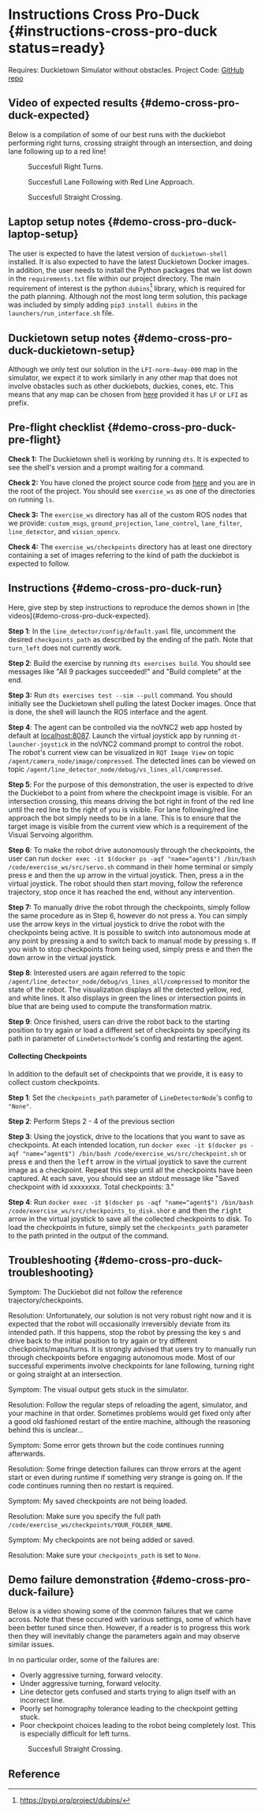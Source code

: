 # Instructions Cross Pro-Duck {#instructions-cross-pro-duck status=ready}

<div class='requirements' markdown="1">

<!-- Requires: Duckiebot in configuration `DB18` or `DB19` -->

Requires: Duckietown Simulator without obstacles. Project Code: [GitHub repo](https://github.com/himarora/dt-visual-servoing/tree/visual-servoing-cv-checkpoints/visual-servoing)

<!-- Requires: Camera calibration completed -->

</div>

## Video of expected results {#demo-cross-pro-duck-expected}

Below is a compilation of some of our best runs with the duckiebot performing right turns, crossing straight through an intersection, and doing lane following up to a red line! 

<figure id="cross-right_turn_inst">
    <figcaption> Succesfull Right Turns.</figcaption>
    <dtvideo src="vimeo:495935292"/>
</figure>

<figure id="cross-lane_follow_inst">
    <figcaption> Succesfull Lane Following with Red Line Approach.</figcaption>
    <dtvideo src="vimeo:495954271"/>
</figure>

<figure id="cross-straight_turn_inst">
    <figcaption> Succesfull Straight Crossing.</figcaption>
    <dtvideo src="vimeo:495954451"/>
</figure>

## Laptop setup notes {#demo-cross-pro-duck-laptop-setup}
The user is expected to have the latest version of `duckietown-shell` installed. It is also expected to have the latest Duckietown Docker images. In addition, the user needs to install the Python packages that we list down in the `requirements.txt` file within our project directory. The main requirement of interest is the python `dubins`[^dubins_python] library, which is required for the path planning. Although not the most long term solution, this package was included by simply adding `pip3 install dubins` in the `launchers/run_interface.sh` file.


## Duckietown setup notes {#demo-cross-pro-duck-duckietown-setup}
Although we only test our solution in the `LFI-norm-4way-000` map in the simulator, we expect it to work similarly in any other map that does not involve obstacles such as other duckiebots, duckies, cones, etc. This means that any map can be chosen from [here](https://github.com/duckietown/challenge-aido_LF/tree/daffy-aido5/sampling/sampled) provided it has `LF` or `LFI` as prefix. 

<!-- ## Duckiebot setup notes {#demo-groupname-duckiebot-setup}

Write here any special setup for the Duckiebot, if needed.

Do not repeat instructions here that are already included in the [Duckiebot operation manual](+opmanual_duckiebot#opmanual_duckiebot). -->

## Pre-flight checklist {#demo-cross-pro-duck-pre-flight}

**Check 1:** The Duckietown shell is working by running `dts`. It is expected to see the shell's version and a prompt waiting for a command.

**Check 2:** You have cloned the project source code from [here](https://github.com/himarora/dt-visual-servoing/tree/visual-servoing-cv-checkpoints/visual-servoing) and you are in the root of the project. You should see `exercise_ws` as one of the directories on running `ls`.

**Check 3:** The `exercise_ws` directory has all of the custom ROS nodes that we provide: `custom_msgs`, `ground_projection`, `lane_control`, `lane_filter`, `line_detector`, and `vision_opencv`.

**Check 4:** The `exercise_ws/checkpoints` directory has at least one directory containing a set of images referring to the kind of path the duckiebot is expected to follow.

## Instructions {#demo-cross-pro-duck-run}

Here, give step by step instructions to reproduce the demos shown in [the videos]{#demo-cross-pro-duck-expected}.

**Step 1**: In the `line_detector/config/default.yaml` file, uncomment the desired `checkpoints_path` as described by the ending of the path. Note that `turn_left` does not currently work.

**Step 2**: Build the exercise by running `dts exercises build`. You should see messages like "All 9 packages succeeded!" and "Build complete" at the end.

**Step 3:** Run `dts exercises test --sim --pull` command. You should initially see the Duckietown shell pulling the latest Docker images. Once that is done, the shell will launch the ROS interface and the agent. 

**Step 4**: The agent can be controlled via the noVNC2 web app hosted by default at [localhost:8087](localhost:8087). Launch the virtual joystick app by running `dt-launcher-joystick` in the noVNC2 command prompt to control the robot. The robot's current view can be visualized in `RQT Image View` on topic `/agent/camera_node/image/compressed`. The detected lines can be viewed on topic `/agent/line_detector_node/debug/vs_lines_all/compressed`.

**Step 5**: For the purpose of this demonstration, the user is expected to drive the Duckiebot to a point from where the checkpoint image is visible. For an intersection crossing, this means driving the bot right in front of the red line until the red line to the right of you is visible. For lane following/red line approach the bot simply needs to be in a lane. This is to ensure that the target image is visible from the current view which is a requirement of the Visual Servoing algorithm.

**Step 6**: To make the robot drive autonomously through the checkpoints, the user can run `docker exec -it $(docker ps -aqf "name=^agent$") /bin/bash /code/exercise_ws/src/servo.sh` command in their home terminal or simply press <kbd>e</kbd> and then the <kbd>up</kbd> arrow in the virtual joystick. Then, press <kbd>a</kbd> in the virtual joystick. The robot should then start moving, follow the reference trajectory, stop once it has reached the end, without any intervention.

**Step 7:** To manually drive the robot through the checkpoints, simply follow the same procedure as in Step 6, however do not press <kbd>a</kbd>. You can simply use the arrow keys in the virtual joystick to drive the robot with the checkpoints being active. It is possible to switch into autonomous mode at any point by pressing <kbd>a</kbd> and to switch back to manual mode by pressing <kbd>s</kbd>. If you wish to stop checkpoints from being used, simply press <kbd>e</kbd> and then the <kbd>down</kbd> arrow in the virtual joystick.

**Step 8**: Interested users are again referred to the topic `/agent/line_detector_node/debug/vs_lines_all/compressed` to monitor the state of the robot. The visualization displays all the detected yellow, red, and white lines. It also displays in green the lines or intersection points in blue that are being used to compute the transformation matrix.

**Step 9**: Once finished, users can drive the robot back to the starting position to try again or load a different set of checkpoints by specifying its path in  parameter of `LineDetectorNode`'s config and restarting the agent.

#### Collecting Checkpoints
In addition to the default set of checkpoints that we provide, it is easy to collect custom checkpoints. 

**Step 1**: Set the `checkpoints_path` parameter of `LineDetectorNode`'s config to `"None"`.

**Step 2**: Perform Steps 2 - 4 of the previous section

**Step 3**: Using the joystick, drive to the locations that you want to save as checkpoints. At each intended location, run `docker exec -it $(docker ps -aqf "name=^agent$") /bin/bash /code/exercise_ws/src/checkpoint.sh` or press <kbd>e</kbd> and then the <kbd>left</kbd> arrow in the virtual joystick to save the current image as a checkpoint. Repeat this step until all the checkpoints have been captured. At each save, you should see an stdout message like "Saved checkpoint with id xxxxxxxx. Total checkpoints: 3."

**Step 4**: Run `docker exec -it $(docker ps -aqf "name=^agent$") /bin/bash /code/exercise_ws/src/checkpoints_to_disk.sh`or <kbd>e</kbd> and then the <kbd>right</kbd> arrow in the virtual joystick to save all the collected checkpoints to disk. To load the checkpoints in future, simply set the `checkpoints_path` parameter to the path printed in the output of the command.

<!-- Make sure you are specifying where to write each line of code that needs to be executed, and what should the expected outcome be. If there are typical pitfalls / errors you experienced, point to the next section for troubleshooting. -->

## Troubleshooting {#demo-cross-pro-duck-troubleshooting}

Symptom: The Duckiebot did not follow the reference trajectory/checkpoints.

Resolution: Unfortunately, our solution is not very robust right now and it is expected that the robot will occasionally irreversibly deviate from its intended path. If this happens, stop the robot by pressing the key <kbd>s</kbd> and drive back to the initial position to try again or try different checkpoints/maps/turns. It is strongly advised that users try to manually run through checkpoints before engaging autonomous mode. Most of our successful experiments involve checkpoints for lane following, turning right or going straight at an intersection.

Symptom: The visual output gets stuck in the simulator.

Resolution: Follow the regular steps of reloading the agent, simulator, and your machine in that order. Sometimes problems would get fixed only after a good old fashioned restart of the entire machine, although the reasoning behind this is unclear...

Symptom: Some error gets thrown but the code continues running afterwards.

Resolution: Some fringe detection failures can throw errors at the agent start or even during runtime if something very strange is going on. If the code continues running then no restart is required.

Symptom: My saved checkpoints are not being loaded.

Resolution: Make sure you specify the full path `/code/exercise_ws/checkpoints/YOUR_FOLDER_NAME`.

Symptom: My checkpoints are not being added or saved.

Resolution: Make sure your `checkpoints_path` is set to `None`.

## Demo failure demonstration {#demo-cross-pro-duck-failure}
Below is a video showing some of the common failures that we came across. Note that these occured with various settings, some of which have been better tuned since then. However, if a reader is to progress this work then they will inevitably change the parameters again and may observe similar issues. 

In no particular order, some of the failures are:

* Overly aggressive turning, forward velocity.
* Under aggressive turning, forward velocity.
* Line detector gets confused and starts trying to align itself with an incorrect line.
* Poorly set homography tolerance leading to the checkpoint getting stuck.
* Poor checkpoint choices leading to the robot being completely lost. This is especially difficult for left turns.

<figure id="cross-failues">
    <figcaption> Succesfull Straight Crossing.</figcaption>
    <dtvideo src="vimeo:495966350"/>
</figure>

## Reference

[^dubins_python]: https://pypi.org/project/dubins/
